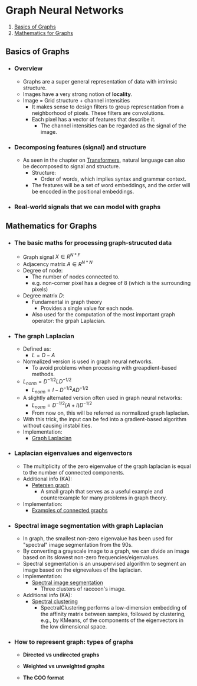 # Graph Neural Networks

1. [Basics of Graphs](#basics-of-graphs)
2. [Mathematics for Graphs](#mathematics-for-graphs)

## Basics of Graphs

- ### Overview

  - Graphs are a super general representation of data with intrinsic structure.
  - Images have a very strong notion of **locality**.
  - Image = Grid structure + channel intensities
    - It makes sense to design filters to group representation from a neighborhood of pixels. These filters are convolutions.
    - Each pixel has a vector of features that describe it.
      - The channel intensities can be regarded as the signal of the image.

- ### Decomposing features (signal) and structure

  - As seen in the chapter on [Transformers](./Chapter_7.md), natural language can also be decomposed to signal and structure.
    - Structure:
      - Order of words, which implies syntax and grammar context.
    - The features will be a set of word embeddings, and the order will be encoded in the positional embeddings.

- ### Real-world signals that we can model with graphs

## Mathematics for Graphs

- ### The basic maths for processing graph-strucuted data

  - Graph signal $X \in R^{N * F}$
  - Adjacency matrix $A \in R^{N * N}$
  - Degree of node:
    - The number of nodes connected to.
    - e.g. non-corner pixel has a degree of 8 (which is the surrounding pixels)
  - Degree matrix $D$:
    - Fundamental in graph theory
      - Provides a single value for each node.
    - Also used for the computation of the most important graph operator: the grpah Laplacian.

- ### The graph Laplacian
  
  - Defined as:
    - $L = D - A$
  - Normalized version is used in graph neural networks.
    - To avoid problems when processing with greapdient-based methods.
  - $L_{norm} = D^{-1/2} L D^{-1/2}$
    - $L_{norm} = I - D^{-1/2} A D^{-1/2}$
  - A slightly alternated version often used in graph neural networks:
    - $L_{norm} = D^{-1/2} (A + I) D^{-1/2}$
    - From now on, this will be referred as normalized graph laplacian.
  - With this trick, the input can be fed into a gradient-based algorithm without causing instabilities.
  - Implementation:
    - [Graph Laplacian](../code/graph_laplacian.py)

- ### Laplacian eigenvalues and eigenvectors

  - The multiplicity of the zero eigenvalue of the graph laplacian is equal to the number of connected components.
  - Additional info (KA):
    - [Petersen graph](https://en.wikipedia.org/wiki/Petersen_graph)
      - A small graph that serves as a useful example and counterexample for many problems in graph theory.
  - Implementation:
    - [Examples of connected graphs](../code/connected_components.py)

- ### Spectral image segmentation with graph Laplacian

  - In graph, the smallest non-zero eigenvalue has been used for "spectral" image segmentation from the 90s.
  - By converting a grayscale image to a graph, we can divide an image based on its slowest non-zero frequencies/eigenvalues.
  - Spectral segmentation is an unsupervised algorithm to segment an image based on the eignevalues of the laplacian.
  - Implementation:
    - [Spectral image segmentation](../code/spectral_image_segmentation.py)
      - Three clusters of raccoon's image.
  - Additional info (KA):
    - [Spectral clustering](https://scikit-learn.org/stable/modules/clustering.html#spectral-clustering)
      - SpectralClustering performs a low-dimension embedding of the affinity matrix between samples, followed by clustering, e.g., by KMeans, of the components of the eigenvectors in the low dimensional space.

- ### How to represent graph: types of graphs

  - **Directed vs undirected graphs**

  - **Weighted vs unweighted graphs**

  - **The COO format**
